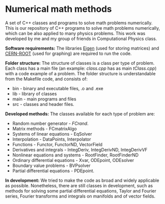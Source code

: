 # Numerical math methods
A set of C++ classes and programs to solve math problems numerically.
This is our repository of C++ programs to solve math problems numerically, which can be also applied to many physics problems. This work was developed by me and my group of friends in Computational Physics class.


**Software requirements:**
The libraries [Eigen](https://eigen.tuxfamily.org/) (used for storing matrices) and [CERN-ROOT](https://root.cern/) (used for graphing) are required to run the code.


**Folder structure:**
The structure of classes is a class per type of problem. Each class has a main file (an example: *class.cpp* has as main *tClass.cpp*) with a code example of a problem. The folder structure is understandable from the Makefile code, and consists of:

- bin - binary and executable files, .o and .exe
- lib - library of classes
- main - main programs and files
- src - classes and header files.


**Developed methods:**
The classes available for each type of problem are:

- Random number generator - *FCrand*.
- Matrix methods - FCmatrixAlgo
- Systems of linear equations - EqSolver
- Interpolation - DataPoints, Interpolator
- Functions - Functor, FunctorND, VectorField
- Derivatives and integrals - IntegDeriv, IntegDerivND, IntegDerivVF
- Nonlinear equations and systems - RootFinder, RootFinderND
- Ordinary differential equations - Xvar, ODEpoint, ODEsolver
- Boundary value problems - BVPsolver
- Partial differential equations - PDEpoint.


**In development:**
We tried to make the code as broad and widely applicable as possible. Nonetheless, there are still classes in development, such as methods for solving some partial differential equations, Taylor and Fourier series, Fourier transforms and integrals on manifolds and of vector fields.
